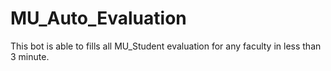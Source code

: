 # MU_Auto_Evaluation
This bot is able to fills all MU_Student evaluation for any faculty in less than 3 minute.
